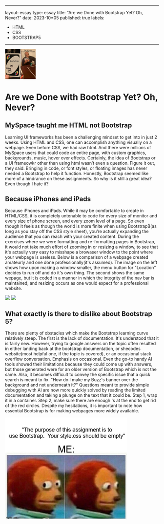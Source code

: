 
---
layout: essay
type: essay
title: "Are we Done with Bootstrap Yet?  Oh, Never?"
date: 2023-10*05
published: true
labels:
  - HTML
  - CSS
  - BOOTSTRAP5
---

<img width="100px" class="rounded float-start pe-4" src="../img/81n1qr.jpg">

# Are we Done with Bootstrap Yet?  Oh, Never?

## MySpace taught me HTML not Bootstrap

Learning UI frameworks has been a challenging mindset to get into in just 2 weeks.  Using HTML and CSS, one can accomplish anything visually on a webpage.  Even before CSS, we had raw html.  And there were millions of MySpace users that could code an entire page, with custom graphics, backgrounds, music, hover over effects.  Certainly, the idea of Bootstrap or a UI frameowkr other than using html wasn’t even a question.  Figure it out, they said.  Bringing in code, or font styles, or floating images has never needed a Bootstrap to help it function.  Honestly, Bootstrap seemed like more of a hindrance on these assignments.  So why is it still a great idea?  Even though I hate it?



## Because iPhones and iPads

Because iPhones and iPads.   While it may be comfortable to create in HTML/CSS, it is completely untenable to code for every size of monitor and every size of phone screen, and every zoom level of a page.  So even though it feels as though the world is more finite when using BootstrapB(as long as you stay off the CSS style sheet), you’re actually expanding the audience that you can reach with your created content.  During the exercises where we were formatting and re-formatting pages in Bootstrap, it would not take much effort of zooming in or resizing a window, to see that it's actaully very easy to misshape a browaser window to the point where your webpage is useless.  Below is a comparison of a webpage created amateurly and one done professionally(it's assumed).  The image on the left shows how upon making a window smaller, the menu button for "Location" decides to run off and do it's own thing.  The second shows the same wepage, but it is coded in a manner in which the integrity of the nav bar is maintained, and resizing occurs as one would expect for a professional website.  


<img width="400px" class="rounded float-start pe-4" src="../img/misshape1.jpg">
<img width="400px" class="rounded float-start pe-4" src="../img/misshape2.jpg">


## What exactly is there to dislike about Bootstrap 5?

There are plenty of obstacles which make the Bootstrap learning curve relatively steep.  The first is the lack of documentation.  It's understood that it is fairly new.  However, trying to google answers on the topic often resulted in either landing back at the bootstrap documentation, or shecodes website(most helpful one, if the topic is covered), or an occasional stack overflow conversation.  Emphasis on occasional.  Even the go-to handy AI tools showed their limitations because they could come up with answers, but those generated were for an older version of Bootstrap which is not the same.  Also, it becomes difficult to convey the specific issue that a quick search is meant to fix.  "How do I make my Buzz's banner over the background and not underneath it?"  Questions meant to provide simple debugging with AI are now more quickly solved by reading the limited documentation and taking a plunge on the text that it could be.  Step 1, wrap it in a container.  Step 2, make sure there are enough </div>'s at the end to get rid of the red circles.
  Despite my hesitations, it is important to note how essential Bootstrap is for making webpages more widely available.  


<img width="400px" class="rounded float-start pe-4" src="../img/81n392.jpg">
